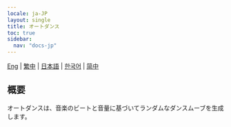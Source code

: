 ```yaml
---
locale: ja-JP
layout: single
title: オートダンス
toc: true
sidebar:
  nav: "docs-jp"
---
```

[Eng](/dancexr/features/autodance) | [繁中](/tw/dancexr/features/autodance) | [日本語](/jp/dancexr/features/autodance) | [한국어](/kr/dancexr/features/autodance) | [简中](/zh/dancexr/features/autodance)

## 概要
オートダンスは、音楽のビートと音量に基づいてランダムなダンスムーブを生成します。